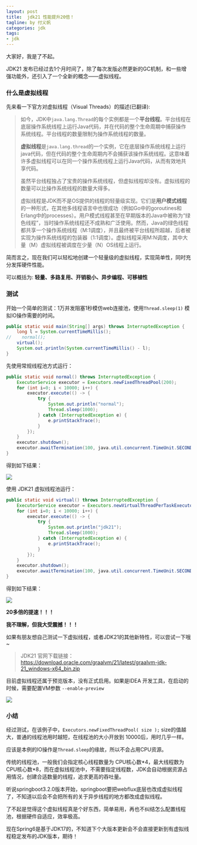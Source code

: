 ```yaml
---
layout: post
title:  jdk21 性能提升20倍！
tagline: by 付义帆
categories: jdk
tags:
- jdk
---
```


大家好，我是了不起。

JDK21 发布已经过去1个月时间了，除了每次发版必然更新的GC机制，和一些增强功能外，还引入了一个全新的概念——虚拟线程。

<!--more-->

### 什么是虚拟线程

先来看一下官方对虚拟线程（Visual Threads）的描述(已翻译): 

> 如今，JDK中`java.lang.Thread`的每个实例都是一个**平台线程**。平台线程在底层操作系统线程上运行Java代码，并在代码的整个生命周期中捕获操作系统线程。平台线程的数量限制为操作系统线程的数量。
>
> **虚拟线程**是`java.lang.thread`的一个实例，它在底层操作系统线程上运行java代码，但在代码的整个生命周期内不会捕获该操作系统线程。这意味着许多虚拟线程可以在同一个操作系统线程上运行Java代码，从而有效地共享代码。
>
> 虽然平台线程独占了宝贵的操作系统线程，但虚拟线程却没有。虚拟线程的数量可以比操作系统线程的数量大得多。
>
> 虚拟线程是JDK而不是OS提供的线程的轻量级实现。它们是**用户模式线程**的一种形式，在其他多线程语言中也很成功（例如Go中的goroutines和Erlang中的processes）。用户模式线程甚至在早期版本的Java中被称为“绿色线程”，当时操作系统线程还不成熟和广泛使用。然而，Java的绿色线程都共享一个操作系统线程（M:1调度），并且最终被平台线程所超越，后者被实现为操作系统线程的包装器（1:1调度）。虚拟线程采用M:N调度，其中大量（M）虚拟线程被调度在少量（N）OS线程上运行。

简而言之，现在我们可以轻松地创建一个轻量级的虚拟线程，实现简单性，同时充分发挥硬件性能。

可以概括为: **轻量、多路复用、开销极小、异步编程、可移植性**

### 测试

开始一个简单的测试：1万并发阻塞1秒模仿web连接池，使用`Thread.sleep(1)` 模拟IO操作需要的时间。

```java
public static void main(String[] args) throws InterruptedException {
    long l = System.currentTimeMillis();
//    normal();
    virtual();
    System.out.println(System.currentTimeMillis() - l);
}
```



先使用常规线程池方式运行：

````java
public static void normal() throws InterruptedException {
    ExecutorService executor = Executors.newFixedThreadPool(200);
    for (int i=0; i < 10000; i++) {
        executor.execute(() -> {
            try {
                System.out.println("normal");
                Thread.sleep(1000);
            } catch (InterruptedException e) {
                e.printStackTrace();
            }
        });
    }
    executor.shutdown();
    executor.awaitTermination(100, java.util.concurrent.TimeUnit.SECONDS);
}
````

得到如下结果：



![](https://www.javanorth.cn/assets/images/2023/fu/1697439190989.jpg)



使用 JDK21 虚拟线程池运行：

````java
public static void virtual() throws InterruptedException {
    ExecutorService executor = Executors.newVirtualThreadPerTaskExecutor();
    for (int i=0; i < 10000; i++) {
        executor.execute(() -> {
            try {
                System.out.println("jdk21");
                Thread.sleep(1000);
            } catch (InterruptedException e) {
                e.printStackTrace();
            }
        });
    }
    executor.shutdown();
    executor.awaitTermination(100, java.util.concurrent.TimeUnit.SECONDS);
}
````

得到如下结果：

![](https://www.javanorth.cn/assets/images/2023/fu/image-20231016151006166.png)

**20多倍的提速！！！** 

**我不理解，但我大受震撼！！！** 

如果有朋友想自己测试一下虚拟线程，或者JDK21的其他新特性，可以尝试一下哦~

> JDK21 官网下载链接： https://download.oracle.com/graalvm/21/latest/graalvm-jdk-21_windows-x64_bin.zip

目前虚拟线程还属于预览版本，没有正式启用。如果是IDEA 开发工具，在启动的时候，需要配置VM参数 `--enable-preview` 

![](https://www.javanorth.cn/assets/images/2023/fu/image-20231016153059831.png)

### 小结

经过测试，在该例子中，`Executors.newFixedThreadPool( size );` size的值越大，普通的线程池用时越短，在线程池的大小开放到 10000后，用时几乎一样。

应该是本例的IO操作是`Thread.sleep`的缘故，所以不会占用CPU资源。

传统的线程池，一般我们会指定核心线程数量为 CPU核心数\*4，最大线程数为 CPU核心数\*8，而在虚拟线程池中，不需要指定线程数，JDK会自动根据资源占用情况，创建合适数量的线程，追求更高的吞吐量。

听说springboot3.2.0版本开始，springboot要把webflux底层也改成虚拟线程了，不知道以后会不会把所有的关于异步线程的地方都改成虚拟线程。

了不起是觉得这个虚拟线程真是个好东西，简单易用，再也不纠结怎么配置线程池，根据硬件自适应，效率极高。

现在Spring6是基于JDK17的，不知道下个大版本更新会不会直接更新到有虚拟线程稳定发布的JDK版本，期待！